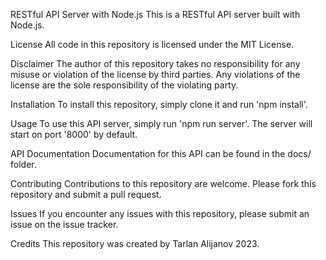 RESTful API Server with Node.js
This is a RESTful API server built with Node.js.

License
All code in this repository is licensed under the MIT License.

Disclaimer
The author of this repository takes no responsibility for any misuse or violation of the license by third parties. Any violations of the license are the sole responsibility of the violating party.

Installation
To install this repository, simply clone it and run 'npm install'.

Usage
To use this API server, simply run 'npm run server'. The server will start on port '8000' by default.

API Documentation
Documentation for this API can be found in the docs/ folder.

Contributing
Contributions to this repository are welcome. Please fork this repository and submit a pull request.

Issues
If you encounter any issues with this repository, please submit an issue on the issue tracker.

Credits
This repository was created by Tarlan Alijanov 2023.
